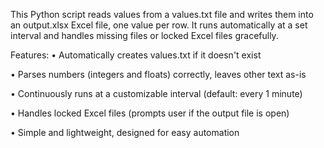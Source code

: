 This Python script reads values from a values.txt file and writes them into an output.xlsx Excel file, one value per row.
It runs automatically at a set interval and handles missing files or locked Excel files gracefully.

Features:
• Automatically creates values.txt if it doesn't exist

• Parses numbers (integers and floats) correctly, leaves other text as-is

• Continuously runs at a customizable interval (default: every 1 minute)

• Handles locked Excel files (prompts user if the output file is open)

• Simple and lightweight, designed for easy automation
